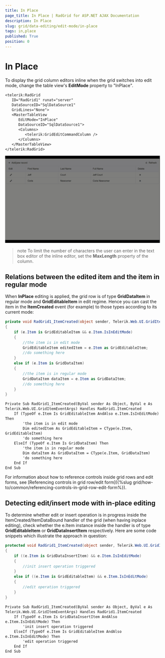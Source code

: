```yaml
---
title: In Place
page_title: In Place | RadGrid for ASP.NET AJAX Documentation
description: In Place
slug: grid/data-editing/edit-mode/in-place
tags: in,place
published: True
position: 0
---
```


# In Place



To display the grid column editors inline when the grid switches into edit mode, change the table view's **EditMode** property to "InPlace".

````ASP.NET
<telerik:RadGrid
   ID="RadGrid1" runat="server"
   DataSourceID="SqlDataSource1"
   GridLines="None">
   <MasterTableView
      EditMode="InPlace"
      DataSourceID="SqlDataSource1">
      <Columns>
         <telerik:GridEditCommandColumn />
      </Columns>
   </MasterTableView>
</telerik:RadGrid>
````



![A row in edit mode](images/RadGridInPlaceEditing.gif)

>note To limit the number of characters the user can enter in the text box editor of the inline editor, set the **MaxLength** property of the column.
>


## Relations between the edited item and the item in regular mode

When **InPlace** editing is applied, the grid row is of type **GridDataItem** in regular mode and **GridEditableItem** in edit regime. Hence you can cast the item in the **ItemCreated** event (for example) to those types according to its current mode:



````C#
private void RadGrid1_ItemCreated(object sender, Telerik.Web.UI.GridItemEventArgs e)
{
    if (e.Item is GridEditableItem && e.Item.IsInEditMode)
    {
        //the item is in edit mode    
        GridEditableItem editedItem = e.Item as GridEditableItem;
        //do something here 
    }
    else if (e.Item is GridDataItem)
    {
        //the item is in regular mode
        GridDataItem dataItem = e.Item as GridDataItem;
        //do something here 
    }
}
````
````VB
Private Sub RadGrid1_ItemCreated(ByVal sender As Object, ByVal e As Telerik.Web.UI.GridItemEventArgs) Handles RadGrid1.ItemCreated
    If (TypeOf e.Item Is GridEditableItem AndAlso e.Item.IsInEditMode) Then
        'the item is in edit mode   
        Dim editedItem As GridEditableItem = CType(e.Item, GridEditableItem)
        'do something here
    ElseIf (TypeOf e.Item Is GridDataItem) Then
        'the item is in regular mode   
        Dim dataItem As GridDataItem = CType(e.Item, GridDataItem)
        'do something here         
    End If
End Sub
````


For information about how to reference controls inside grid rows and edit forms, see [Referencing controls in grid row/edit form]({%slug grid/how-to/common/referencing-controls-in-grid-row-edit-form%}).

## Detecting edit/insert mode with in-place editing

To determine whether edit or insert operation is in progress inside the ItemCreated/ItemDataBound handler of the grid (when having inplace editing), check whether the e.Item instance inside the handler is of type **GridEditableItem** or **GridDataInsertItem** respectively. Here are some code snippets which illustrate the approach in question:



````C#
protected void RadGrid1_ItemCreated(object sender, Telerik.Web.UI.GridItemEventArgs e)
{
    if ((e.Item is GridDataInsertItem) && e.Item.IsInEditMode)
    {
        //init insert operation triggered   
    }
    else if ((e.Item is GridEditableItem) && e.Item.IsInEditMode)
    {
        //edit operation triggered   
    }
}
````
````VB
Private Sub RadGrid1_ItemCreated(ByVal sender As Object, ByVal e As Telerik.Web.UI.GridItemEventArgs) Handles RadGrid1.ItemCreated
    If (TypeOf e.Item Is GridDataInsertItem AndAlso e.Item.IsInEditMode) Then
        'init insert operation triggered
    ElseIf (TypeOf e.Item Is GridEditableItem AndAlso e.Item.IsInEditMode) Then
        'edit operation triggered
    End If
End Sub
````

